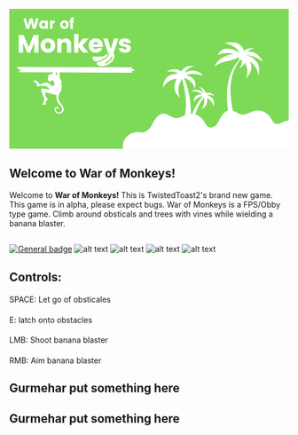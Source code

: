 ![alt text](https://raw.githubusercontent.com/Ishaanlikescandy/War-of-Monkeys/Images/War%20of.png)
## Welcome to War of Monkeys!
Welcome to **War of Monkeys!** This is TwistedToast2's brand new game. This game is in alpha, please expect bugs. War of Monkeys is a FPS/Obby type game. Climb around obsticals and trees with vines while wielding a banana blaster.
## 
[![General badge](https://img.shields.io/badge/Not-Scam-red.svg)]()
![alt text](https://img.shields.io/badge/Gurmehar-Put%20Button%20Here-orange)
![alt text](https://img.shields.io/badge/Gurmehar-Put%20Button20Here-yellow)
![alt text](https://img.shields.io/badge/Gurmehar-Put%20Button%20Here-success)
![alt text](https://img.shields.io/badge/Gurmehar-Put%20Button%20Here-blue)
## Controls:
#### 
SPACE: Let go of obsticales
#### 
E: latch onto obstacles
####
LMB: Shoot banana blaster
####
RMB: Aim banana blaster

## Gurmehar put something here

## Gurmehar put something here
